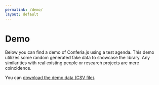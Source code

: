 ```yaml
---
permalink: /demo/
layout: default
---
```


# Demo

Below you can find a demo of Conferia.js using a test agenda. This demo utilizes
some random generated fake data to showcase the library. Any similarities with
real existing people or research projects are mere coincidence.

You can [download the demo data (CSV file)](test_data.csv).

<div id="conferia"></div>

<script>
  document.addEventListener('DOMContentLoaded', () => {
    const conf = new Conferia({
      parent: document.getElementById('conferia'),
      src: 'test_data.csv',
      groupByLocation: true,
      eventCardPadding: 10,
      timeZone: 'Europe/Stockholm'
    })

    conf.awaitBoot().then(() => {
      console.log('Conferia booted successfully. Access the instantiated Conferia.js object with `conf`.')
      window.conf = conf
    })
  })
</script>
